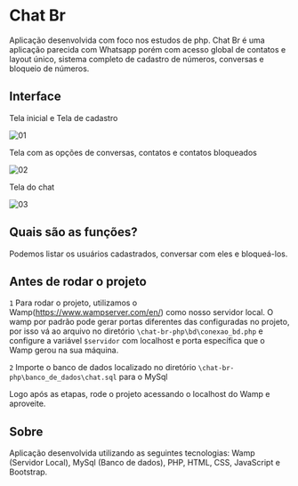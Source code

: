 # Chat Br

Aplicação desenvolvida com foco nos estudos de php. Chat Br é uma aplicação parecida com Whatsapp porém com acesso global de contatos e layout único, sistema completo de cadastro de números, conversas e bloqueio de números.

## Interface

Tela inicial e Tela de cadastro

![01](https://user-images.githubusercontent.com/74942532/139557229-7f555a67-2c3e-4529-be26-e16dfc07c0e1.png)

Tela com as opções de conversas, contatos e contatos bloqueados

![02](https://user-images.githubusercontent.com/74942532/139557252-c74e7c81-0fb0-4104-8ecd-11f7e0d2522a.png)

Tela do chat

![03](https://user-images.githubusercontent.com/74942532/139557274-a9931e69-645c-495e-8ec0-9e2add66aed7.png)

## Quais são as funções?

Podemos listar os usuários cadastrados, conversar com eles e bloqueá-los.

## Antes de rodar o projeto

`1` Para rodar o projeto, utilizamos o Wamp(https://www.wampserver.com/en/) como nosso servidor local. O wamp por padrão pode gerar portas diferentes das
configuradas no projeto, por isso vá ao arquivo no diretório `\chat-br-php\bd\conexao_bd.php` e configure a variável `$servidor` com localhost e porta
específica que o Wamp gerou na sua máquina.

`2` Importe o banco de dados localizado no diretório `\chat-br-php\banco_de_dados\chat.sql` para o MySql

Logo após as etapas, rode o projeto acessando o localhost do Wamp e aproveite.

## Sobre

Aplicação desenvolvida utilizando as seguintes tecnologias: Wamp (Servidor Local), MySql (Banco de dados), PHP, HTML, CSS, JavaScript e Bootstrap.
